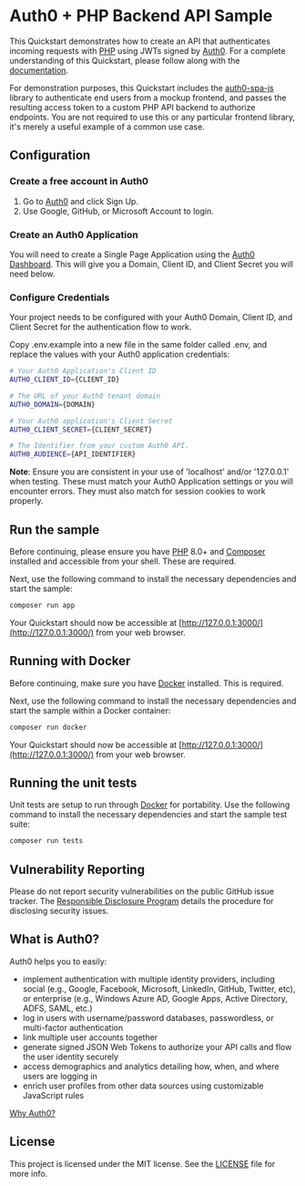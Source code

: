 # Auth0 + PHP Backend API Sample

This Quickstart demonstrates how to create an API that authenticates incoming requests with [PHP](http://php.net/) using JWTs signed by [Auth0](https://auth0.com). For a complete understanding of this Quickstart, please follow along with the [documentation](https://auth0.com/docs/quickstart/backend/php-beta).

For demonstration purposes, this Quickstart includes the [auth0-spa-js](https://github.com/auth0/auth0-spa-js) library to authenticate end users from a mockup frontend, and passes the resulting access token to a custom PHP API backend to authorize endpoints. You are not required to use this or any particular frontend library, it's merely a useful example of a common use case.

## Configuration

### Create a free account in Auth0

1. Go to [Auth0](https://auth0.com) and click Sign Up.
2. Use Google, GitHub, or Microsoft Account to login.

### Create an Auth0 Application

You will need to create a Single Page Application using the [Auth0 Dashboard](https://manage.auth0.com). This will give you a Domain, Client ID, and Client Secret you will need below.

### Configure Credentials

Your project needs to be configured with your Auth0 Domain, Client ID, and Client Secret for the authentication flow to work.

Copy .env.example into a new file in the same folder called .env, and replace the values with your Auth0 application credentials:

```sh
# Your Auth0 Application's Client ID
AUTH0_CLIENT_ID={CLIENT_ID}

# The URL of your Auth0 tenant domain
AUTH0_DOMAIN={DOMAIN}

# Your Auth0 application's Client Secret
AUTH0_CLIENT_SECRET={CLIENT_SECRET}

# The Identifier from your custom Auth0 API.
AUTH0_AUDIENCE={API_IDENTIFIER}
```

**Note**: Ensure you are consistent in your use of 'localhost' and/or '127.0.0.1' when testing. These must match your Auth0 Application settings or you will encounter errors. They must also match for session cookies to work properly.

## Run the sample

Before continuing, please ensure you have [PHP](https://www.php.net/manual/en/install.php) 8.0+ and [Composer](https://getcomposer.org/doc/00-intro.md#installation-linux-unix-macos) installed and accessible from your shell. These are required.

Next, use the following command to install the necessary dependencies and start the sample:

```bash
composer run app
```

Your Quickstart should now be accessible at [http://127.0.0.1:3000/](http://127.0.0.1:3000/) from your web browser.

## Running with Docker

Before continuing, make sure you have [Docker](https://docs.docker.com/get-docker/) installed. This is required.

Next, use the following command to install the necessary dependencies and start the sample within a Docker container:

```bash
composer run docker
```

Your Quickstart should now be accessible at [http://127.0.0.1:3000/](http://127.0.0.1:3000/) from your web browser.

## Running the unit tests

Unit tests are setup to run through [Docker](https://docs.docker.com/get-docker/) for portability. Use the following command to install the necessary dependencies and start the sample test suite:

```bash
composer run tests
```

## Vulnerability Reporting

Please do not report security vulnerabilities on the public GitHub issue tracker. The [Responsible Disclosure Program](https://auth0.com/whitehat) details the procedure for disclosing security issues.

## What is Auth0?

Auth0 helps you to easily:

- implement authentication with multiple identity providers, including social (e.g., Google, Facebook, Microsoft, LinkedIn, GitHub, Twitter, etc), or enterprise (e.g., Windows Azure AD, Google Apps, Active Directory, ADFS, SAML, etc.)
- log in users with username/password databases, passwordless, or multi-factor authentication
- link multiple user accounts together
- generate signed JSON Web Tokens to authorize your API calls and flow the user identity securely
- access demographics and analytics detailing how, when, and where users are logging in
- enrich user profiles from other data sources using customizable JavaScript rules

[Why Auth0?](https://auth0.com/why-auth0)

## License

This project is licensed under the MIT license. See the [LICENSE](https://github.com/auth0-samples/auth0-php-web-app/blob/master/LICENSE) file for more info.
